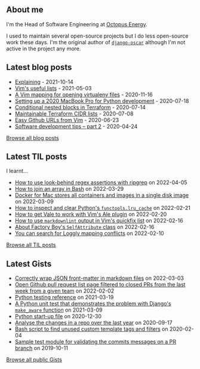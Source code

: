 ## About me
I'm the Head of Software Engineering at [Octopus Energy](https://octopus.energy/).

I used to maintain several open-source projects but I do less open-source work these days. I'm the original author of [`django-oscar`](https://github.com/django-oscar/django-oscar) although I'm not active in the project any more. 
## Latest blog posts
- [Explaining](https://codeinthehole.com/tips/explaining/) - 2021-10-14
- [Vim's useful lists](https://codeinthehole.com/tips/vim-lists/) - 2021-05-03
- [A Vim mapping for opening virtualenv files](https://codeinthehole.com/tips/a-vim-mapping-for-opening-virtualenv-files/) - 2020-11-16
- [Setting up a 2020 MacBook Pro for Python development](https://codeinthehole.com/guides/settings-up-a-2020-macbook-for-python-development/) - 2020-07-18
- [Conditional nested blocks in Terraform](https://codeinthehole.com/tips/conditional-nested-blocks-in-terraform/) - 2020-07-14
- [Maintainable Terraform CIDR lists](https://codeinthehole.com/tips/terraform-cidrs/) - 2020-07-08
- [Easy Github URLs from Vim](https://codeinthehole.com/tips/easy-github-urls-from-vim/) - 2020-06-23
- [Software development tips – part 2](https://codeinthehole.com/tips/software-development-tips-part2/) - 2020-04-24

[Browse all blog posts](https://codeinthehole.com/writing/)
## Latest TIL posts
I learnt...
- [How to use look-behind regex assertions with ripgrep](https://til.codeinthehole.com/posts/how-to-use-lookbehind-regex-assertions-with-ripgrep/) on 2022-04-05
- [How to join an array in Bash](https://til.codeinthehole.com/posts/how-to-join-an-array-in-bash/) on 2022-03-29
- [Docker for Mac stores all containers and images in a single disk image](https://til.codeinthehole.com/posts/docker-for-mac-stores-all-containers-and-images-in-a-single-disk-image/) on 2022-03-09
- [How to inspect and clear Python's `functools.lru_cache`](https://til.codeinthehole.com/posts/how-to-inspect-and-clear-pythons-functoolslrucache/) on 2022-02-21
- [How to get Vale to work with Vim's Ale plugin](https://til.codeinthehole.com/posts/how-to-get-vale-to-work-with-vims-ale-plugin/) on 2022-02-20
- [How to use `markdownlint` output in Vim's quickfix list](https://til.codeinthehole.com/posts/how-to-use-markdownlint-output-in-vims-quickfix-list/) on 2022-02-16
- [About Factory Boy's `SelfAttribute` class](https://til.codeinthehole.com/posts/about-factory-boys-selfattribute-class/) on 2022-02-16
- [You can search for Loggly mapping conflicts](https://til.codeinthehole.com/posts/you-can-search-for-loggly-mapping-conflicts/) on 2022-02-10

[Browse all TIL posts](https://til.codeinthehole.com)
## Latest Gists
- [Correctly wrap JSON front-matter in markdown files](https://gist.github.com/codeinthehole/7aa7c4100a7af8ec61bed3130171a97d) on 2022-03-03
- [Open Github pull request list page filtered to closed PRs from the last week from a given team](https://gist.github.com/codeinthehole/302d4c42c782c8ef212d6e8295af73c1) on 2022-02-02
- [Python testing reference](https://gist.github.com/codeinthehole/9193c53f16371ec38cebc97aa1abf987) on 2021-03-19
- [A Python unit test that demonstrates the problem with Django's `make_aware` function](https://gist.github.com/codeinthehole/1ac10da7874033406f25f86df07b88ff) on 2021-03-09
- [Python start-up file](https://gist.github.com/codeinthehole/caafd18ecf215b8113ffea167c78dc28) on 2020-12-30
- [Analyse the changes in a repo over the last year](https://gist.github.com/codeinthehole/0fff5ec1dfb29f7085d7a2d6d3feca05) on 2020-09-17
- [Bash script to find unused custom template tags and filters](https://gist.github.com/codeinthehole/ff9cd1a7eb9d29fb15a1b862ff665ebf) on 2020-02-04
- [Sample test module for validating the commits messages on a PR branch](https://gist.github.com/codeinthehole/10e79178066c656425c6eb8a2b229cc5) on 2019-10-11

[Browse all public Gists](https://gist.github.com/codeinthehole)
